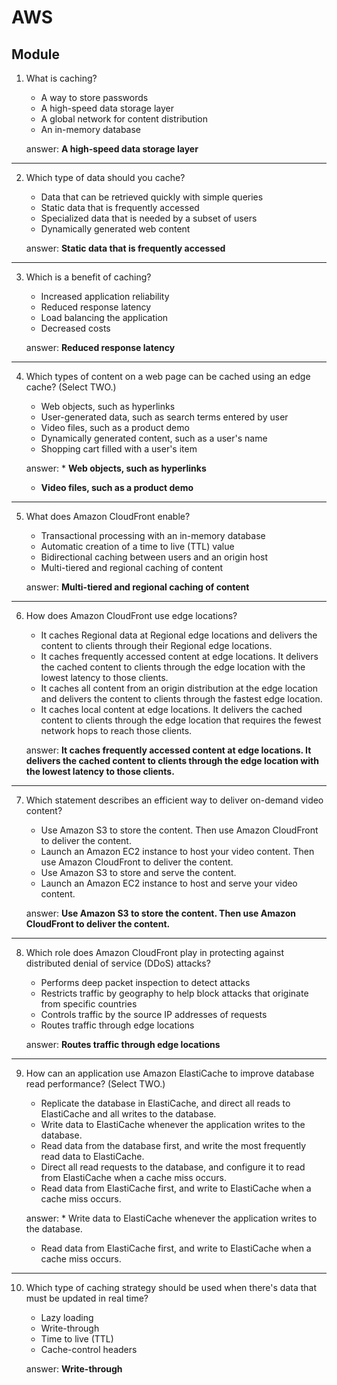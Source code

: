 # AWS
## Module 

1. What is caching?
    * A way to store passwords
    * A high-speed data storage layer
    * A global network for content distribution
    * An in-memory database
    
    answer: **A high-speed data storage layer**
---
2. Which type of data should you cache?
    * Data that can be retrieved quickly with simple queries
    * Static data that is frequently accessed
    * Specialized data that is needed by a subset of users
    * Dynamically generated web content
    
    answer: **Static data that is frequently accessed**
---
3. Which is a benefit of caching?
    * Increased application reliability
    * Reduced response latency
    * Load balancing the application
    * Decreased costs
    
    answer: **Reduced response latency**
---
4. Which types of content on a web page can be cached using an edge cache? (Select TWO.)
    * Web objects, such as hyperlinks
    * User-generated data, such as search terms entered by user
    * Video files, such as a product demo
    * Dynamically generated content, such as a user's name
    * Shopping cart filled with a user's item
    
    answer: * **Web objects, such as hyperlinks**
    * **Video files, such as a product demo**  
---
5. What does Amazon CloudFront enable?
    * Transactional processing with an in-memory database
    * Automatic creation of a time to live (TTL) value
    * Bidirectional caching between users and an origin host
    * Multi-tiered and regional caching of content
    
    answer: **Multi-tiered and regional caching of content**
---
6. How does Amazon CloudFront use edge locations?
    * It caches Regional data at Regional edge locations and delivers the content to
      clients through their Regional edge locations.
    * It caches frequently accessed content at edge locations. It delivers the cached
      content to clients through the edge location with the lowest latency to those clients.
    * It caches all content from an origin distribution at the edge location and delivers the
      content to clients through the fastest edge location.
    * It caches local content at edge locations. It delivers the cached content to clients
      through the edge location that requires the fewest network hops to reach those
      clients.
    
    answer: **It caches frequently accessed content at edge locations. It delivers the cached content to clients through the edge location with the lowest latency to those clients.**
---
7. Which statement describes an efficient way to deliver on-demand video content?
    * Use Amazon S3 to store the content. Then use Amazon CloudFront to deliver the
      content.
    * Launch an Amazon EC2 instance to host your video content. Then use Amazon
      CloudFront to deliver the content.
    * Use Amazon S3 to store and serve the content.
    * Launch an Amazon EC2 instance to host and serve your video content.
    
    answer: **Use Amazon S3 to store the content. Then use Amazon CloudFront to deliver the content.**
---
8. Which role does Amazon CloudFront play in protecting against distributed denial of
service (DDoS) attacks?
    * Performs deep packet inspection to detect attacks
    * Restricts traffic by geography to help block attacks that originate from specific
      countries
    * Controls traffic by the source IP addresses of requests
    * Routes traffic through edge locations
    
    answer: **Routes traffic through edge locations**
---
9. How can an application use Amazon ElastiCache to improve database read performance?
    (Select TWO.)
    * Replicate the database in ElastiCache, and direct all reads to ElastiCache and all
      writes to the database.
    * Write data to ElastiCache whenever the application writes to the database.
    * Read data from the database first, and write the most frequently read data to
      ElastiCache.
    * Direct all read requests to the database, and configure it to read from ElastiCache
      when a cache miss occurs.
    * Read data from ElastiCache first, and write to ElastiCache when a cache miss occurs.
    
    answer: * Write data to ElastiCache whenever the application writes to the database.
    * Read data from ElastiCache first, and write to ElastiCache when a cache miss occurs.
---
10. Which type of caching strategy should be used when there's data that must be updated
in real time?
    * Lazy loading
    * Write-through
    * Time to live (TTL)
    * Cache-control headers
    
    answer: **Write-through**


